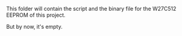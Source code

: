 This folder will contain the script and the binary file for the W27C512 EEPROM of this project.

But by now, it's empty.
